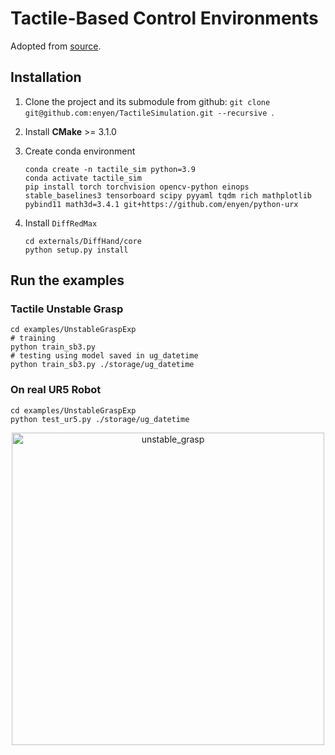 # Tactile-Based Control Environments
Adopted from [source](https://github.com/eanswer/TactileSimulation).

## Installation
1. Clone the project and its submodule from github: `git clone git@github.com:enyen/TactileSimulation.git --recursive `.

2. Install **CMake** >= 3.1.0

3. Create conda environment 

   ```
   conda create -n tactile_sim python=3.9
   conda activate tactile_sim
   pip install torch torchvision opencv-python einops stable_baselines3 tensorboard scipy pyyaml tqdm rich mathplotlib pybind11 math3d=3.4.1 git+https://github.com/enyen/python-urx
   ```

5. Install `DiffRedMax`

   ```
   cd externals/DiffHand/core
   python setup.py install
   ```

## Run the examples

### Tactile Unstable Grasp

```commandline
cd examples/UnstableGraspExp
# training
python train_sb3.py
# testing using model saved in ug_datetime
python train_sb3.py ./storage/ug_datetime
```

### On real UR5 Robot
```commandline
cd examples/UnstableGraspExp
python test_ur5.py ./storage/ug_datetime
```

<p align="center">
    <img src="envs/assets/unstable_grasp/unstable_grasp.gif" alt="unstable_grasp" width="500" /></p>
